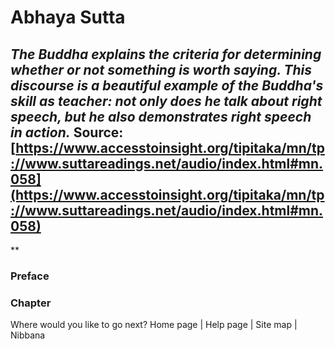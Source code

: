# Abhaya Sutta
*The Buddha explains the criteria for determining whether or not something is worth saying. This discourse is a beautiful example of the Buddha's skill as teacher: not only does he talk about right speech, but he also demonstrates right speech in action.*
Source: [https://www.accesstoinsight.org/tipitaka/mn/tp://www.suttareadings.net/audio/index.html#mn.058](https://www.accesstoinsight.org/tipitaka/mn/tp://www.suttareadings.net/audio/index.html#mn.058)
---
**
### Preface
### Chapter
Where would you like to go next?
Home page
| Help page
| Site map
| Nibbana